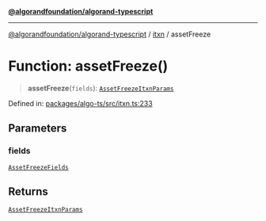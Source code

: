 [**@algorandfoundation/algorand-typescript**](../../../README.md)

***

[@algorandfoundation/algorand-typescript](../../../README.md) / [itxn](../README.md) / assetFreeze

# Function: assetFreeze()

> **assetFreeze**(`fields`): [`AssetFreezeItxnParams`](../interfaces/AssetFreezeItxnParams.md)

Defined in: [packages/algo-ts/src/itxn.ts:233](https://github.com/algorandfoundation/puya-ts/blob/main/packages/algo-ts/src/itxn.ts#L233)

## Parameters

### fields

[`AssetFreezeFields`](../interfaces/AssetFreezeFields.md)

## Returns

[`AssetFreezeItxnParams`](../interfaces/AssetFreezeItxnParams.md)
